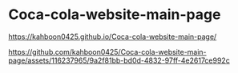 # Coca-cola-website-main-page

https://kahboon0425.github.io/Coca-cola-website-main-page/





https://github.com/kahboon0425/Coca-cola-website-main-page/assets/116237965/9a2f81bb-bd0d-4832-97ff-4e2617ce992c

